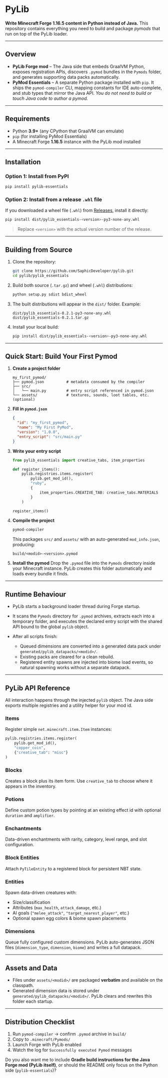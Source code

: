 
# PyLib

**Write Minecraft Forge 1.16.5 content in Python instead of Java.**
This repository contains everything you need to build and package *pymods* that run on top of the PyLib loader.

---

## Overview

* **PyLib Forge mod** – The Java side that embeds GraalVM Python, exposes registration APIs, discovers `.pymod` bundles in the `Pymods` folder, and generates supporting data packs automatically.
* **PyMod Essentials** – A separate Python package installed with `pip`. It ships the `pymod-compiler` CLI, mapping constants for IDE auto-complete, and stub types that mirror the Java API.
  *You do not need to build or touch Java code to author a pymod.*

---

## Requirements

* Python **3.9+** (any CPython that GraalVM can emulate)
* `pip` (for installing PyMod Essentials)
* A Minecraft Forge **1.16.5** instance with the PyLib mod installed

---

## Installation

### Option 1: Install from PyPI

```bash
pip install pylib-essentials
```

### Option 2: Install from a release `.whl` file

If you downloaded a wheel file (`.whl`) from [Releases](../../releases), install it directly:

```bash
pip install dist/pylib_essentials-<version>-py3-none-any.whl
```

> Replace `<version>` with the actual version number of the release.

---

## Building from Source

1. Clone the repository:

   ```bash
   git clone https://github.com/SaphicDeveloper/pylib.git
   cd pylib/pylib_essentials
   ```

2. Build both source (`.tar.gz`) and wheel (`.whl`) distributions:

   ```bash
   python setup.py sdist bdist_wheel
   ```

3. The built distributions will appear in the `dist/` folder. Example:

   ```
   dist/pylib_essentials-0.2.1-py3-none-any.whl
   dist/pylib_essentials-0.2.1.tar.gz
   ```

4. Install your local build:

   ```bash
   pip install dist/pylib_essentials-<version>-py3-none-any.whl
   ```

---

## Quick Start: Build Your First Pymod

1. **Create a project folder**

   ```text
   my_first_pymod/
   ├── pymod.json          # metadata consumed by the compiler
   ├── src/
   │   └── main.py         # entry script referenced in pymod.json
   └── assets/             # textures, sounds, loot tables, etc. (optional)
   ```

2. **Fill in `pymod.json`**

   ```json
   {
     "id": "my_first_pymod",
     "name": "My First PyMod",
     "version": "1.0.0",
     "entry_script": "src/main.py"
   }
   ```

3. **Write your entry script**

   ```python
   from pylib_essentials import creative_tabs, item_properties

   def register_items():
       pylib.registries.items.register(
           pylib.get_mod_id(),
           "ruby",
           {
               item_properties.CREATIVE_TAB: creative_tabs.MATERIALS
           }
       )

   register_items()
   ```

4. **Compile the project**

   ```bash
   pymod-compiler
   ```

   This packages `src/` and `assets/` with an auto-generated `mod_info.json`, producing:

   ```
   build/<modid>-<version>.pymod
   ```

5. **Install the pymod**
   Drop the `.pymod` file into the `Pymods` directory inside your Minecraft instance.
   PyLib creates this folder automatically and loads every bundle it finds.

---

## Runtime Behaviour

* PyLib starts a background loader thread during Forge startup.
* It scans the `Pymods` directory for `.pymod` archives, extracts each into a temporary folder, and executes the declared entry script with the shared API bound to the global `pylib` object.
* After all scripts finish:

  * Queued dimensions are converted into a generated data pack under `generated/pylib_datapacks/<modid>/`.
  * Existing packs are cleared for a clean rebuild.
  * Registered entity spawns are injected into biome load events, so natural spawning works without a separate datapack.

---

## PyLib API Reference

All interaction happens through the injected `pylib` object.
The Java side exports multiple registries and a utility helper for your mod id.

### Items

Register simple `net.minecraft.item.Item` instances:

```python
pylib.registries.items.register(
    pylib.get_mod_id(),
    "copper_coin",
    {"creative_tab": "misc"}
)
```

### Blocks

Creates a block plus its item form.
Use `creative_tab` to choose where it appears in the inventory.

### Potions

Define custom potion types by pointing at an existing effect id with optional `duration` and `amplifier`.

### Enchantments

Data-driven enchantments with rarity, category, level range, and slot configuration.

### Block Entities

Attach `PyTileEntity` to a registered block for persistent NBT state.

### Entities

Spawn data-driven creatures with:

* Size/classification
* Attributes (`max_health`, `attack_damage`, etc.)
* AI goals (`"melee_attack"`, `"target_nearest_player"`, etc.)
* Optional spawn egg colors & biome spawn placements

### Dimensions

Queue fully configured custom dimensions.
PyLib auto-generates JSON files (`dimension_type`, `dimension`, `biome`) and writes a full datapack.

---

## Assets and Data

* Files under `assets/<modid>/` are packaged **verbatim** and available on the classpath.
* Generated dimension data is stored under `generated/pylib_datapacks/<modid>/`.
  PyLib clears and rewrites this folder each startup.

---

## Distribution Checklist

1. Run `pymod-compiler` → confirm `.pymod` archive in `build/`
2. Copy to `.minecraft/Pymods/`
3. Launch Forge with PyLib enabled
4. Watch the log for `Successfully executed Pymod` messages

Do you also want me to include **Gradle build instructions for the Java Forge mod (PyLib itself)**, or should the README only focus on the Python side (`pylib-essentials`)?
